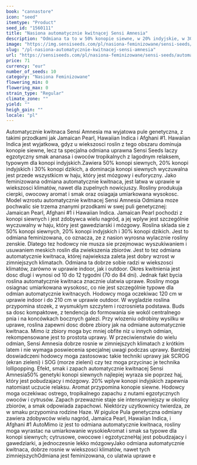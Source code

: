 ```yaml
---
book: "cannastore"
icon: "seed"
itemtype: "Product"
seed_id: "1560111"
title: "Nasiona automatycznie kwitnącej Sensi Amnesia"
description: "Odmiana ta to w 50% konopie siewne, w 20% indyjskie, w 30% dzikie. Rośnie na średnią wysokość i ma owocowy aromat. Haj jest radosny, pobudzający mózgowy."
image: "https://img.sensiseeds.com/pl/nasiona-feminizowane/sensi-seeds/automatycznie-sensi-amnesia-image.png"
slug: "/pl-nasiona-automatycznie-kwitnacej-sensi-amnesia"
url: "https://sensiseeds.com/pl/nasiona-feminizowane/sensi-seeds/automatycznie-sensi-amnesia?a_aid=cannastore"
price: 71
currency: "eur"
number_of_seeds: 10
category: "Nasiona Feminizowane"
flowering_min: 0
flowering_max: 0
strain_type: "Regular"
climate_zone: ""
yield: ""
heigh_gain: ""
locale: "pl"
---
```

Automatycznie kwitnaca Sensi Amnesia ma wyjatowa pule genetyczna, z takimi przodkami jak Jamaican Pearl, Hawaiian Indica i Afghani #1. Hawaiian Indica jest wyjatkowa, gdyz u wiekszosci roslin z tego obszaru dominuja konopie siewne, lecz ta specjalna odmiana uprawna Sensi Seeds laczy egzotyczny smak ananasa i owoców tropikalnych z lagodnym relaksem, typowym dla konopi indyjskich.Zawiera 50% konopi siewnych, 20% konopi indyjskich i 30% konopi dzikich, a dominacja konopi siewnych wyczuwalna jest przede wszystkicm w haju, który jest mózgowy i euforyczny. Jako feminizowana odmiana automatycznie kwitnaca, jest latwa w uprawie w wiekszosci klimatów, nawet dla zupelnych nowicjuszy. Rosliny produkuja cierpki, owocowy aromat i smak oraz osiagaja umiarkowana wysokosc. Model wzrostu automatycznie kwitnacej Sensi Amnesia Odmiana moze pochwalic sie trzema znanymi przodkami w swej puli genetycznej: Jamaican Pearl, Afghani #1 i Hawaiian Indica. Jamaican Pearl pochodzi z konopi siewnych i jest zdobywca wielu nagród, a jej wplyw jest szczególnie wyczuwalny w haju, który jest gawedziarski i mózgowy. Roslina sklada sie z 50% konopi siewnych, 20% konopi indyjskich i 30% konopi dzikich. Jest to odmiana feminizowana, co oznacza, ze z nasion wyrosna wylacznie rosliny zenskie. Dlatego tez hodowcy nie musza sie przejmowac wyszukiwaniem i usuwaniem meskich roslin dla zwiekszenia zbiorów. Jest to tez odmiana automatycznie kwitnaca, której najwieksza zaleta jest dobry wzrost w zimniejszych klimatach. Odmiana ta dobrze sobie radzi w wiekszosci klimatów, zarówno w uprawie indoor, jak i outdoor. Okres kwitnienia jest dosc dlugi i wynosi od 10 do 12 tygodni (70 do 84 dni). Jednak fakt bycia roslina automatycznie kwitnaca znacznie ulatwia uprawe. Rosliny moga osiagnac umiarkowana wysokosc, co nie jest szczególnie typowe dla odmian automatycznie kwitnacych. Hodowcy moga oczekiwac 120 cm w uprawie indoor i do 210 cm w uprawie outdoor. W wygladzie roslina przypomina stozek, z wysmuklym szczytem i rozrosnieta podstawa. Buds sa dosc kompaktowe, z tendencja do formowania sie wokól centralnego pnia i na koncówkach bocznych galezi. Przy wlozeniu odrobiny wysilku w uprawe, roslina zapewni dosc dobre zbiory jak na odmiane automatycznie kwitnaca. Mimo iz zbiory moga byc mniej obfite niz u innych odmian, rekompensowane jest to prostota uprawy. W przeciwienstwie do wielu odmian, Sensi Amnesia dobrze rosnie w zimniejszych klimatach z krótkim latem i nie wymaga poswiecenia specjalnej uwagi podczas uprawy. Bardziej doswiadczeni hodowcy moga zastosowac takie techniki uprawy jak SCROG (ekran zieleni) i SOG (morze zieleni) czy tez moga przycinac je technika lollipopping. Efekt, smak i zapach automatycznie kwitnacej Sensi Amnesia50% genetyki konopi siewnych najlepiej wyraza sie poprzez haj, który jest pobudzajacy i mózgowy. 20% wplyw konopi indyjskich zapewnia natomiast uczucie relaksu. Aromat przypomina konopie siewne. Hodowcy moga oczekiwac ostrego, tropikalnego zapachu z nutami egzotycznych owoców i cytrusów. Zapach przewaznie staje sie intensywniejszy w okolicy zbiorów, a smak odpowiada zapachowi. Niektórzy uzytkownicy twierdza, ze w smaku przypomina rodzine Haze. W pigulce Pula genetyczna odmiany zawiera zdobywców wielu nagród, Jamaica Pearl, Hawaiian Indica, i Afghani #1 AutoMimo iz jest to odmiana automatycznie kwitnaca, rosliny moga wyrastac na umiarkowanie wysokieAromat i smak sa typowe dla konopi siewnych; cytrusowe, owocowe i egzotyczneHaj jest pobudzajacy i gawedziarki, a jednoczesnie lekko mózgowyJako odmiana automatycznie kwitnaca, dobrze rosnie w wiekszosci klimatów, nawet tych zimniejszychOdmiana jest feminizowana, co ulatwia uprawe
e
